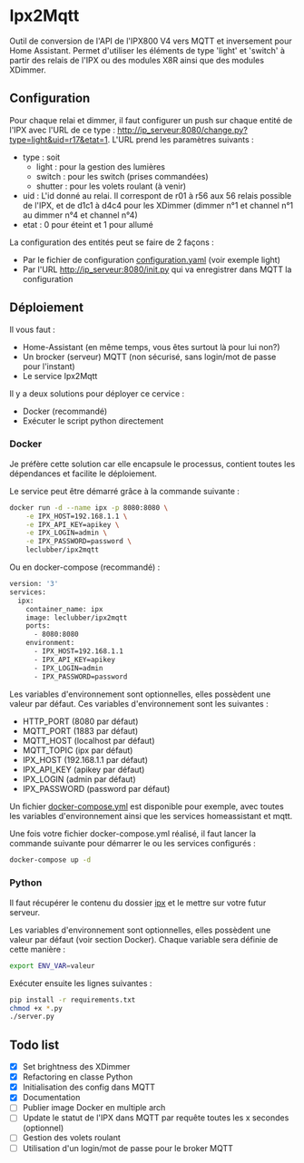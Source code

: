 # Ipx2Mqtt

Outil de conversion de l'API de l'IPX800 V4 vers MQTT et inversement pour Home Assistant. Permet d'utiliser les éléments de type 'light' et 'switch' à partir des relais de l'IPX ou des modules X8R ainsi que des modules XDimmer.

## Configuration

Pour chaque relai et dimmer, il faut configurer un push sur chaque entité de l'IPX avec l'URL de ce type : <http://ip_serveur:8080/change.py?type=light&uid=r17&etat=1>. L'URL prend les paramètres suivants :

- type : soit
  - light : pour la gestion des lumières
  - switch : pour les switch (prises commandées)
  - shutter : pour les volets roulant (à venir)
- uid : L'id donné au relai. Il correspont de r01 à r56 aux 56 relais possible de l'IPX, et de d1c1 à d4c4 pour les XDimmer (dimmer n°1 et channel n°1 au dimmer n°4 et channel n°4)
- etat : 0 pour éteint et 1 pour allumé

La configuration des entités peut se faire de 2 façons :

- Par le fichier de configuration [configuration.yaml](configuration.yaml) (voir exemple light)
- Par l'URL <http://ip_serveur:8080/init.py> qui va enregistrer dans MQTT la configuration

## Déploiement

Il vous faut :

- Home-Assistant (en même temps, vous êtes surtout là pour lui non?)
- Un brocker (serveur) MQTT (non sécurisé, sans login/mot de passe pour l'instant)
- Le service Ipx2Mqtt

Il y a deux solutions pour déployer ce cervice :

- Docker (recommandé)
- Exécuter le script python directement

### Docker

Je préfère cette solution car elle encapsule le processus, contient toutes les dépendances  et facilite le déploiement.

Le service peut être démarré grâce à la commande suivante :

``` sh
docker run -d --name ipx -p 8080:8080 \
    -e IPX_HOST=192.168.1.1 \
    -e IPX_API_KEY=apikey \
    -e IPX_LOGIN=admin \
    -e IPX_PASSWORD=password \
    leclubber/ipx2mqtt
```

Ou en docker-compose (recommandé) :

``` sh
version: '3'
services:
  ipx:
    container_name: ipx
    image: leclubber/ipx2mqtt
    ports:
      - 8080:8080
    environment:
      - IPX_HOST=192.168.1.1
      - IPX_API_KEY=apikey
      - IPX_LOGIN=admin
      - IPX_PASSWORD=password
```

Les variables d'environnement sont optionnelles, elles possèdent une valeur par défaut. Ces variables d'environnement sont les suivantes :

- HTTP_PORT (8080 par défaut)
- MQTT_PORT (1883 par défaut)
- MQTT_HOST (localhost par défaut)
- MQTT_TOPIC (ipx par défaut)
- IPX_HOST (192.168.1.1 par défaut)
- IPX_API_KEY (apikey par défaut)
- IPX_LOGIN (admin par défaut)
- IPX_PASSWORD (password par défaut)

Un fichier [docker-compose.yml](docker-compose.yml) est disponible pour exemple, avec toutes les variables d'environnement ainsi que les services homeassistant et mqtt.

Une fois votre fichier docker-compose.yml réalisé, il faut lancer la commande suivante pour démarrer le ou les services configurés :

``` sh
docker-compose up -d
```

### Python

Il faut récupérer le contenu du dossier [ipx](ipx) et le mettre sur votre futur serveur.

Les variables d'environnement sont optionnelles, elles possèdent une valeur par défaut (voir section Docker).
Chaque variable sera définie de cette manière :

``` sh
export ENV_VAR=valeur
```

Exécuter ensuite les lignes suivantes :

``` sh
pip install -r requirements.txt
chmod +x *.py
./server.py
```

## Todo list

- [x] Set brightness des XDimmer
- [x] Refactoring en classe Python
- [x] Initialisation des config dans MQTT
- [x] Documentation
- [ ] Publier image Docker en multiple arch
- [ ] Update le statut de l'IPX dans MQTT par requête toutes les x secondes (optionnel)
- [ ] Gestion des volets roulant
- [ ] Utilisation d'un login/mot de passe pour le broker MQTT
